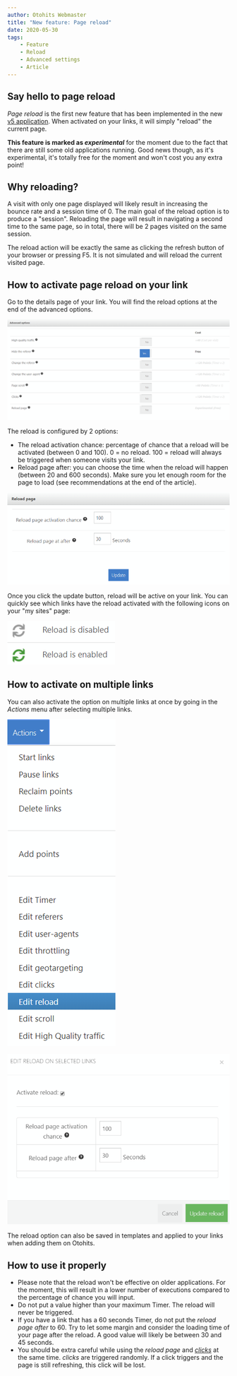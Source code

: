 ```yaml
---
author: Otohits Webmaster
title: "New feature: Page reload"
date: 2020-05-30
tags:
    - Feature
    - Reload
    - Advanced settings
    - Article
---
```


## Say hello to page reload

*Page reload* is the first new feature that has been implemented in the new [v5 application](./2020-04-26-Application-v5.md). When activated on your links, it will simply "reload" the current page.

**This feature is marked as *experimental*** for the moment due to the fact that there are still some old applications running. Good news though, as it's experimental, it's totally free for the moment and won't cost you any extra point!

## Why reloading?

A visit with only one page displayed will likely result in increasing the bounce rate and a session time of 0. The main goal of the reload option is to produce a "session".
Reloading the page will result in navigating a second time to the same page, so in total, there will be 2 pages visited on the same session.

The reload action will be exactly the same as clicking the refresh button of your browser or pressing F5. It is not simulated and will reload the current visited page.

## How to activate page reload on your link

Go to the details page of your link. You will find the reload options at the end of the advanced options.

![Links advanced options](/img/blog/2020/reload/your-link-advanced-options.png)

The reload is configured by 2 options:

* The reload activation chance: percentage of chance that a reload will be activated (between 0 and 100). 0 = no reload. 100 = reload will always be triggered when someone visits your link.
* Reload page after: you can choose the time when the reload will happen (between 20 and 600 seconds). Make sure you let enough room for the page to load (see recommendations at the end of the article).

![Reload link icons](/img/blog/2020/reload/reload-options.png)

Once you click the update button, reload will be active on your link. You can quickly see which links have the reload activated with the following icons on your "my sites" page:

![Reload link icons](/img/blog/2020/reload/link-reload-icons.png)

## How to activate on multiple links

You can also activate the option on multiple links at once by going in the *Actions* menu after selecting multiple links.

![Actions edit reload](/img/blog/2020/reload/actions-edit-reload.png)

![Actions edit reload modal](/img/blog/2020/reload/actions-edit-reload-modal.png)

The reload option can also be saved in templates and applied to your links when adding them on Otohits.

## How to use it properly

* Please note that the reload won't be effective on older applications. For the moment, this will result in a lower number of executions compared to the percentage of chance you will input.
* Do not put a value higher than your maximum Timer. The reload will never be triggered.
* If you have a link that has a 60 seconds Timer, do not put the *reload page after* to 60. Try to let some margin and consider the loading time of your page after the reload. A good value will likely be between 30 and 45 seconds.
* You should be extra careful while using the *reload page* and *[clicks](https://www.otohits.net/article/content/How-to-use-the-clicks)* at the same time. *clicks* are triggered randomly. If a click triggers and the page is still refreshing, this click will be lost.
